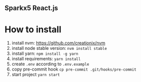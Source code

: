 ## Sparkx5 React.js

# How to install

1. install nvm: https://github.com/creationix/nvm
2. install node stable version: `nvm install stable`
3. install yarn: `npm install -g yarn`
4. install requirements: `yarn install`
5. create `.env` according to `.env.example`
6. copy pre-commit hook `cp pre-commit .git/hooks/pre-commit`
7. start project `yarn start`